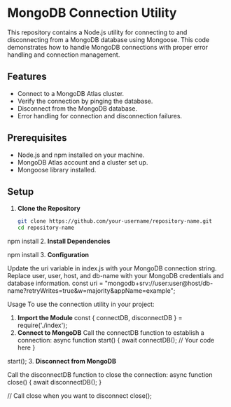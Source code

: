 # MongoDB Connection Utility

This repository contains a Node.js utility for connecting to and disconnecting from a MongoDB database using Mongoose. This code demonstrates how to handle MongoDB connections with proper error handling and connection management.

## Features

- Connect to a MongoDB Atlas cluster.
- Verify the connection by pinging the database.
- Disconnect from the MongoDB database.
- Error handling for connection and disconnection failures.

## Prerequisites

- Node.js and npm installed on your machine.
- MongoDB Atlas account and a cluster set up.
- Mongoose library installed.

## Setup

1. **Clone the Repository**

   ```bash
   git clone https://github.com/your-username/repository-name.git
   cd repository-name
npm install
2. **Install Dependencies**

 npm install
3. **Configuration**

Update the uri variable in index.js with your MongoDB connection string. Replace user, user, host, and db-name with your MongoDB credentials and database information.
const uri = "mongodb+srv://user:user@host/db-name?retryWrites=true&w=majority&appName=example";

Usage
To use the connection utility in your project:

1. **Import the Module**
   const { connectDB, disconnectDB } = require('./index');
2. **Connect to MongoDB**
Call the connectDB function to establish a connection:
async function start() {
    await connectDB();
    // Your code here
}

start();
3. **Disconnect from MongoDB**

Call the disconnectDB function to close the connection:
async function close() {
    await disconnectDB();
}

// Call close when you want to disconnect
close();
